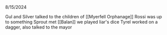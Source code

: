 8/15/2024

Gul and Silver talked to the children of [[Myerfell Orphanage]]
Rossi was up to something
Sprout met [[Balan]]
we played liar's dice
Tyrel worked on a dagger, also talked to the mayor
